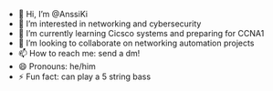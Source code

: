 - 👋 Hi, I’m @AnssiKi
- 👀 I’m interested in networking and cybersecurity
- 🌱 I’m currently learning Cicsco systems and preparing for CCNA1
- 💞️ I’m looking to collaborate on networking automation projects
- 📫 How to reach me: send a dm!
- 😄 Pronouns: he/him
- ⚡ Fun fact: can play a 5 string bass

<!---
AnssiKi/AnssiKi is a ✨ special ✨ repository because its `README.md` (this file) appears on your GitHub profile.
You can click the Preview link to take a look at your changes.
--->
